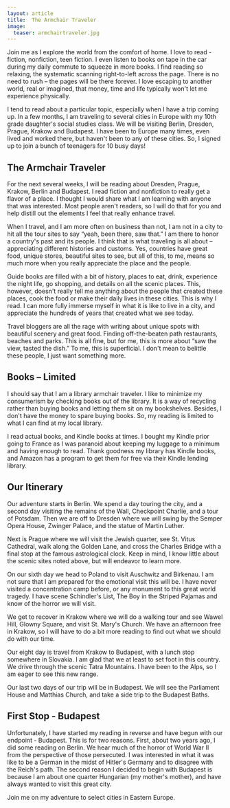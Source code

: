 ```yaml
---
layout: article
title:  The Armchair Traveler
image: 
  teaser: armchairtraveler.jpg
---
```

 Join me as I explore the world from the comfort of home.  I love to read - fiction, nonfiction, teen fiction.  I even listen to books on tape in the car during my daily commute to squeeze in more books.  I find reading so relaxing, the systematic scanning right-to-left across the page.  There is no need to rush – the pages will be there forever.  I love escaping to another world, real or imagined, that money, time and life typically won't let me experience physically.  

I tend to read about a particular topic, especially when I have a trip coming up.  In a few months, I am traveling to several cities in Europe with my 10th grade daughter's social studies class.  We will be visiting Berlin, Dresden, Prague, Krakow and Budapest.  I have been to Europe many times, even lived and worked there, but haven't been to any of these cities.  So, I signed up to join a bunch of teenagers for 10 busy days!

The Armchair Traveler
---------------------
For the next several weeks, I will be reading about Dresden, Prague, Krakow, Berlin and Budapest.  I read fiction and nonfiction to really get a flavor of a place.  I thought I would share what I am learning with anyone that was interested.  Most people aren't readers, so I will do that for you and help distill out the elements I feel that really enhance travel.

When I travel, and I am more often on business than not, I am not in a city to hit all the tour sites to say “yeah, been there, saw that.”  I am there to honor a country's past and its people.  I think that is what traveling is all about – appreciating different histories and customs.  Yes, countries have great food, unique stores, beautiful sites to see, but all of this, to me, means so much more when you really appreciate the place and the people.

Guide books are filled with a bit of history, places to eat, drink, experience the night life, go shopping, and details on all the scenic places.  This, however, doesn't really tell me anything about the people that created these places, cook the food or make their daily lives in these cities.  This is why I read.  I can more fully immerse myself in what it is like to live in a city, and appreciate the hundreds of years that created what we see today.

Travel bloggers are all the rage with writing about unique spots with beautiful scenery and great food.  Finding off-the-beaten path restaurants, beaches and parks.  This is all fine, but for me, this is more about “saw the view, tasted the dish.”  To me, this is superficial.  I don't mean to belittle these people, I just want something more.

Books – Limited
---------------
I should say that I am a library armchair traveler.  I like to minimize my consumerism by checking books out of the library.  It is a way of recycling rather than buying books and letting them sit on my bookshelves.  Besides, I don't have the money to spare buying books.  So, my reading is limited to what I can find at my local library.  

I read actual books, and Kindle books at times.  I bought my Kindle prior going to France as I was paranoid about keeping my luggage to a minimum and having enough to read.  Thank goodness my library has Kindle books, and Amazon has a program to get them for free via their Kindle lending library.

Our Itinerary
-------------
Our adventure starts in Berlin.  We spend a day touring the city, and a second day visiting the remains of the Wall, Checkpoint Charlie, and a tour of Potsdam.  Then we are off to Dresden where we will swing by the Semper Opera House, Zwinger Palace, and the statue of Martin Luther.  

Next is Prague where we will visit the Jewish quarter, see St. Vitus Cathedral, walk along the Golden Lane, and cross the Charles Bridge with a final stop at the famous astrological clock.  Keep in mind, I know little about the scenic sites noted above, but will endeavor to learn more.

On our sixth day we head to Poland to visit Auschwitz and Birkenau.  I am not sure that I am prepared for the emotional visit this will be.  I have never visited a concentration camp before, or any monument to this great world tragedy.  I have scene Schindler's List, The Boy in the Striped Pajamas and know of the horror we will visit.  

We get to recover in Krakow where we will do a walking tour and see Wawel Hill, Glowny Square, and visit St. Mary's Church.  We have an afternoon free in Krakow, so I will have to do a bit more reading to find out what we should do with our time.

Our eight day is travel from Krakow to Budapest, with a lunch stop somewhere in Slovakia.   I am glad that we at least to set foot in this country.  We drive through the scenic Tatra Mountains.  I have been to the Alps, so I am eager to see this new range.

Our last two days of our trip will be in Budapest.  We will see the Parliament House and Matthias Church, and take a side trip to the Budapest Baths.  

First Stop - Budapest
------------------------
Unfortunately, I have started my reading in reverse and have begun with our endpoint - Budapest.  This is for two reasons.  First, about two years ago, I did some reading on Berlin.  We hear much of the horror of World War II from the perspective of those persecuted.  I was interested in what it was like to be a German in the midst of Hitler's Germany and to disagree with the Reich's path.  The second reason I decided to begin with Budapest is because I am about one quarter Hungarian (my mother's mother), and have always wanted to visit this great city.    

Join me on my adventure to select cities in Eastern Europe.  
